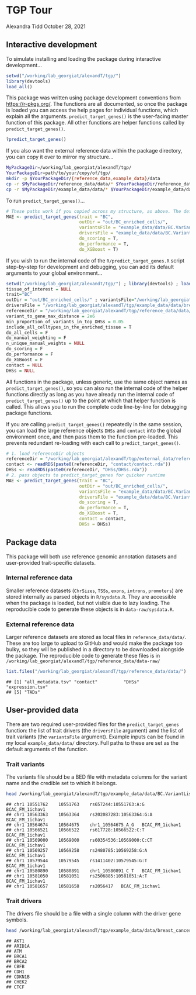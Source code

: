 TGP Tour
================
Alexandra Tidd
October 28, 2021

## Interactive development

To simulate installing and loading the package during interactive development...

``` r
setwd("/working/lab_georgiat/alexandT/tgp/")
library(devtools)
load_all()
```

This package was written using package development conventions from <https://r-pkgs.org/>. The functions are all documented, so once the package is loaded you can access the help pages for individual functions, which explain all the arguments. `predict_target_genes()` is the user-facing master function of this package. All other functions are helper functions called by `predict_target_genes()`.

``` r
?predict_target_genes()
```

If you also want the external reference data within the package directory, you can copy it over to mirror my structure...

``` bash
MyPackageDir=/working/lab_georgiat/alexandT/tgp/
YourPackageDir=path/to/your/copy/of/tgp/
mkdir -p $YourPackageDir/{reference_data,example_data}/data
cp -r $MyPackageDir/reference_data/data/* $YourPackageDir/reference_data/data/
cp -r $MyPackageDir/example_data/data/* $YourPackageDir/example_data/data/
```

To run `predict_target_genes()`...

``` r
# These paths work if you copied across my structure, as above. The default paths are full paths to my files, so should work the same.
MAE <- predict_target_genes(trait = "BC",
                            outDir = "out/BC_enriched_cells/",
                            variantsFile = "example_data/data/BC.VariantList.bed",
                            driversFile = "example_data/data/BC.VariantList.bed",
                            do_scoring = T,
                            do_performance = T,
                            do_XGBoost = T)
```

If you wish to run the internal code of the `R/predict_target_genes.R` script step-by-step for development and debugging, you can add its default arguments to your global environment...

``` r
setwd("/working/lab_georgiat/alexandT/tgp/") ; library(devtools) ; load_all() 
tissue_of_interest = NULL 
trait="BC" 
outDir = "out/BC_enriched_cells/" ; variantsFile="/working/lab_georgiat/alexandT/tgp/example_data/data/BC.VariantList.bed" 
driversFile = "/working/lab_georgiat/alexandT/tgp/example_data/data/breast_cancer_drivers_2021.txt" 
referenceDir = "/working/lab_georgiat/alexandT/tgp/reference_data/data/" 
variant_to_gene_max_distance = 2e6 
min_proportion_of_variants_in_top_DHSs = 0.05 
include_all_celltypes_in_the_enriched_tissue = T 
do_all_cells = F 
do_manual_weighting = F 
n_unique_manual_weights = NULL 
do_scoring = F 
do_performance = F 
do_XGBoost = F 
contact = NULL 
DHSs = NULL
```

All functions in the package, unless generic, use the same object names as `predict_target_genes()`, so you can also run the internal code of the helper functions directly as long as you have already run the internal code of `predict_target_genes()` up to the point at which that helper function is called. This allows you to run the complete code line-by-line for debugging package functions.

If you are calling `predict_target_genes()` repeatedly in the same session, you can load the large reference objects `DHSs` and `contact` into the global environment once, and then pass them to the function pre-loaded. This prevents redundant re-loading with each call to `predict_target_genes()`.

``` r
# 1. load referenceDir objects
referenceDir = "/working/lab_georgiat/alexandT/tgp/external_data/reference/"
contact <- readRDS(paste0(referenceDir, "contact/contact.rda"))
DHSs <- readRDS(paste0(referenceDir, "DHSs/DHSs.rda"))
# 2. pass objects to predict_target_genes for quicker runtime
MAE <- predict_target_genes(trait = "BC",
                            outDir = "out/BC_enriched_cells/",
                            variantsFile = "example_data/data/BC.VariantList.bed",
                            driversFile = "example_data/data/BC.VariantList.bed",
                            do_scoring = T,
                            do_performance = T,
                            do_XGBoost = T,
                            contact = contact,
                            DHSs = DHSs)
```

## Package data

This package will both use reference genomic annotation datasets and user-provided trait-specific datasets.

### Internal reference data

Smaller reference datasets (`ChrSizes`, `TSSs`, `exons`, `introns`, `promoters`) are stored internally as parsed objects in `R/sysdata.R`. They are accessible when the package is loaded, but not visible due to lazy loading. The reproducible code to generate these objects is in `data-raw/sysdata.R`.

### External reference data

Larger reference datasets are stored as local files in `reference_data/data/`. These are too large to upload to GitHub and would make the package too bulky, so they will be published in a directory to be downloaded alongside the package. The reproducible code to generate these files is in `/working/lab_georgiat/alexandT/tgp/reference_data/data-raw/`

``` r
list.files("/working/lab_georgiat/alexandT/tgp/reference_data/data/")
```

    ## [1] "all_metadata.tsv" "contact"          "DHSs"             "expression.tsv"  
    ## [5] "TADs"

## User-provided data

There are two required user-provided files for the `predict_target_genes` function: the list of trait drivers (the `driversFile` argument) amd the list of trait variants (the `variantsFile` argument). Example inputs can be found in my local `example_data/data/` directory. Full paths to these are set as the default arguments of the function.

### Trait variants

The variants file should be a BED file with metadata columns for the variant name and the credible set to which it belongs.

``` bash
head /working/lab_georgiat/alexandT/tgp/example_data/data/BC.VariantList.bed
```

    ## chr1 10551762    10551763    rs657244:10551763:A:G   BCAC_FM_1ichav1
    ## chr1 10563363    10563364    rs202087283:10563364:G:A    BCAC_FM_1ichav1
    ## chr1 10564674    10564675    chr1_10564675_A_G   BCAC_FM_1ichav1
    ## chr1 10566521    10566522    rs617728:10566522:C:T   BCAC_FM_1ichav1
    ## chr1 10569000    10569000    rs60354536:10569000:C:CT    BCAC_FM_1ichav1
    ## chr1 10569257    10569258    rs2480785:10569258:G:A  BCAC_FM_1ichav1
    ## chr1 10579544    10579545    rs1411402:10579545:G:T  BCAC_FM_1ichav1
    ## chr1 10580890    10580891    chr1_10580891_C_T   BCAC_FM_1ichav1
    ## chr1 10581050    10581051    rs2506885:10581051:A:T  BCAC_FM_1ichav1
    ## chr1 10581657    10581658    rs2056417   BCAC_FM_1ichav1

### Trait drivers

The drivers file should be a file with a single column with the driver gene symbols.

``` bash
head /working/lab_georgiat/alexandT/tgp/example_data/data/breast_cancer_drivers_2021.txt
```

    ## AKT1
    ## ARID1A
    ## ATM
    ## BRCA1
    ## BRCA2
    ## CBFB
    ## CDH1
    ## CDKN1B
    ## CHEK2
    ## CTCF
